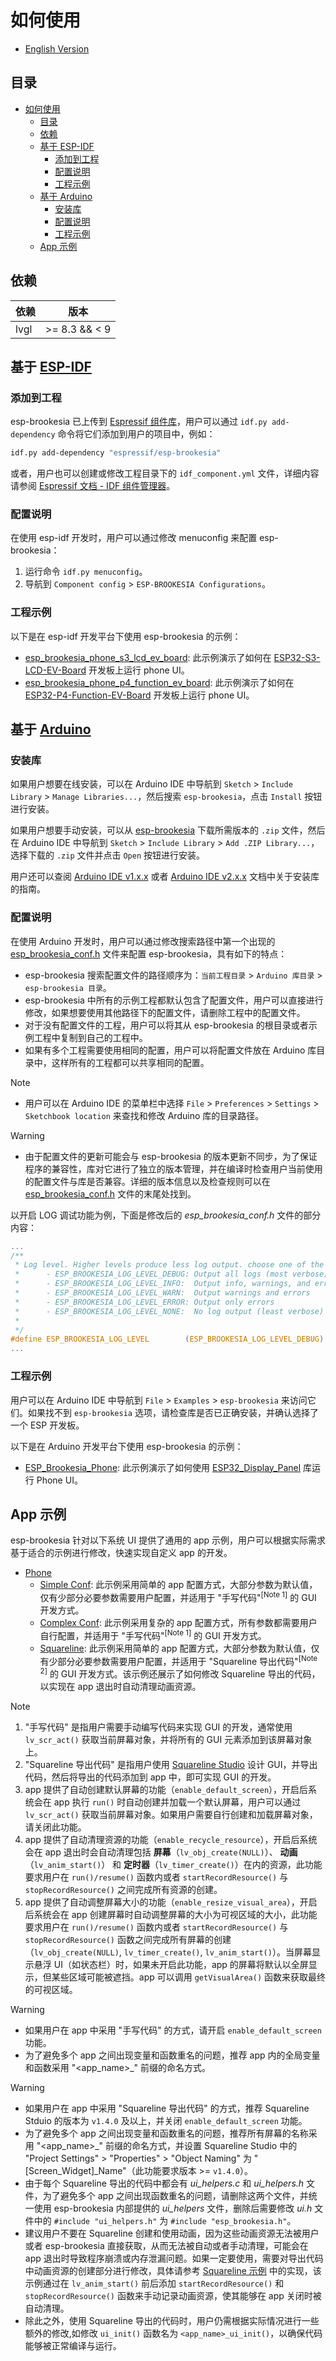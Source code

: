 # 如何使用

* [English Version](./how_to_use.md)

## 目录

- [如何使用](#如何使用)
  - [目录](#目录)
  - [依赖](#依赖)
  - [基于 ESP-IDF](#基于-esp-idf)
    - [添加到工程](#添加到工程)
    - [配置说明](#配置说明)
    - [工程示例](#工程示例)
  - [基于 Arduino](#基于-arduino)
    - [安装库](#安装库)
    - [配置说明](#配置说明-1)
    - [工程示例](#工程示例-1)
  - [App 示例](#app-示例)

## 依赖

| **依赖** |   **版本**    |
| -------- | ------------- |
| lvgl     | >= 8.3 && < 9 |

## 基于 [ESP-IDF](https://docs.espressif.com/projects/esp-idf/zh_CN/latest/esp32/get-started/index.html)

### 添加到工程

esp-brookesia 已上传到 [Espressif 组件库](https://components.espressif.com/)，用户可以通过 `idf.py add-dependency` 命令将它们添加到用户的项目中，例如：

```bash
idf.py add-dependency "espressif/esp-brookesia"
```

或者，用户也可以创建或修改工程目录下的 `idf_component.yml` 文件，详细内容请参阅 [Espressif 文档 - IDF 组件管理器](https://docs.espressif.com/projects/esp-idf/zh_CN/latest/esp32/api-guides/tools/idf-component-manager.html)。

### 配置说明

在使用 esp-idf 开发时，用户可以通过修改 menuconfig 来配置 esp-brookesia：

1. 运行命令 `idf.py menuconfig`。
2. 导航到 `Component config` > `ESP-BROOKESIA Configurations`。

### 工程示例

以下是在 esp-idf 开发平台下使用 esp-brookesia 的示例：

- [esp_brookesia_phone_s3_lcd_ev_board](../examples/esp_idf/esp_brookesia_phone_s3_lcd_ev_board): 此示例演示了如何在 [ESP32-S3-LCD-EV-Board](https://docs.espressif.com/projects/esp-dev-kits/zh_CN/latest/esp32s3/esp32-s3-lcd-ev-board/index.html) 开发板上运行 phone UI。
- [esp_brookesia_phone_p4_function_ev_board](../examples/esp_idf/esp_brookesia_phone_p4_function_ev_board): 此示例演示了如何在 [ESP32-P4-Function-EV-Board](https://docs.espressif.com/projects/esp-dev-kits/zh_CN/latest/esp32p4/esp32-p4-function-ev-board/index.html) 开发板上运行 phone UI。

## 基于 [Arduino](https://docs.espressif.com/projects/arduino-esp32/en/latest/getting_started.html)

### 安装库

如果用户想要在线安装，可以在 Arduino IDE 中导航到 `Sketch` > `Include Library` > `Manage Libraries...`，然后搜索 `esp-brookesia`，点击 `Install` 按钮进行安装。

如果用户想要手动安装，可以从 [esp-brookesia](https://github.com/espressif/esp-brookesia) 下载所需版本的 `.zip` 文件，然后在 Arduino IDE 中导航到 `Sketch` > `Include Library` > `Add .ZIP Library...`，选择下载的 `.zip` 文件并点击 `Open` 按钮进行安装。

用户还可以查阅 [Arduino IDE v1.x.x](https://docs.arduino.cc/software/ide-v1/tutorials/installing-libraries) 或者 [Arduino IDE v2.x.x](https://docs.arduino.cc/software/ide-v2/tutorials/ide-v2-installing-a-library) 文档中关于安装库的指南。

### 配置说明

在使用 Arduino 开发时，用户可以通过修改搜索路径中第一个出现的 [esp_brookesia_conf.h](../esp_brookesia_conf.h) 文件来配置 esp-brookesia，具有如下的特点：

- esp-brookesia 搜索配置文件的路径顺序为：`当前工程目录` > `Arduino 库目录` > `esp-brookesia 目录`。
- esp-brookesia 中所有的示例工程都默认包含了配置文件，用户可以直接进行修改，如果想要使用其他路径下的配置文件，请删除工程中的配置文件。
- 对于没有配置文件的工程，用户可以将其从 esp-brookesia 的根目录或者示例工程中复制到自己的工程中。
- 如果有多个工程需要使用相同的配置，用户可以将配置文件放在 Arduino 库目录中，这样所有的工程都可以共享相同的配置。

> [!NOTE]
> * 用户可以在 Arduino IDE 的菜单栏中选择 `File` > `Preferences` > `Settings` > `Sketchbook location` 来查找和修改 Arduino 库的目录路径。

> [!WARNING]
> * 由于配置文件的更新可能会与 esp-brookesia 的版本更新不同步，为了保证程序的兼容性，库对它进行了独立的版本管理，并在编译时检查用户当前使用的配置文件与库是否兼容。详细的版本信息以及检查规则可以在 [esp_brookesia_conf.h](../esp_brookesia_conf.h) 文件的末尾处找到。

以开启 LOG 调试功能为例，下面是修改后的 *esp_brookesia_conf.h* 文件的部分内容：

```c
...
/**
 * Log level. Higher levels produce less log output. choose one of the following:
 *      - ESP_BROOKESIA_LOG_LEVEL_DEBUG: Output all logs (most verbose)
 *      - ESP_BROOKESIA_LOG_LEVEL_INFO:  Output info, warnings, and errors
 *      - ESP_BROOKESIA_LOG_LEVEL_WARN:  Output warnings and errors
 *      - ESP_BROOKESIA_LOG_LEVEL_ERROR: Output only errors
 *      - ESP_BROOKESIA_LOG_LEVEL_NONE:  No log output (least verbose)
 *
 */
#define ESP_BROOKESIA_LOG_LEVEL        (ESP_BROOKESIA_LOG_LEVEL_DEBUG)
...
```

### 工程示例

用户可以在 Arduino IDE 中导航到 `File` > `Examples` > `esp-brookesia` 来访问它们。如果找不到 `esp-brookesia` 选项，请检查库是否已正确安装，并确认选择了一个 ESP 开发板。

以下是在 Arduino 开发平台下使用 esp-brookesia 的示例：

- [ESP_Brookesia_Phone](../examples/arduino/ESP_Brookesia_Phone): 此示例演示了如何使用 [ESP32_Display_Panel](https://github.com/esp-arduino-libs/ESP32_Display_Panel) 库运行 Phone UI。

## App 示例

esp-brookesia 针对以下系统 UI 提供了通用的 app 示例，用户可以根据实际需求基于适合的示例进行修改，快速实现自定义 app 的开发。

- [Phone](../src/app_examples/phone/)
  - [Simple Conf](../src/app_examples/phone/simple_conf/): 此示例采用简单的 app 配置方式，大部分参数为默认值，仅有少部分必要参数需要用户配置，并适用于 "手写代码"<sup>[Note 1]</sup> 的 GUI 开发方式。
  - [Complex Conf](../src/app_examples/phone/complex_conf/): 此示例采用复杂的 app 配置方式，所有参数都需要用户自行配置，并适用于 "手写代码"<sup>[Note 1]</sup> 的 GUI 开发方式。
  - [Squareline](../src/app_examples/phone/squareline/): 此示例采用简单的 app 配置方式，大部分参数为默认值，仅有少部分必要参数需要用户配置，并适用于 "Squareline 导出代码"<sup>[Note 2]</sup> 的 GUI 开发方式。该示例还展示了如何修改 Squareline 导出的代码，以实现在 app 退出时自动清理动画资源。

> [!NOTE]
> 1. "手写代码" 是指用户需要手动编写代码来实现 GUI 的开发，通常使用 `lv_scr_act()` 获取当前屏幕对象，并将所有的 GUI 元素添加到该屏幕对象上。
> 2. "Squareline 导出代码" 是指用户使用 [Squareline Studio](https://squareline.io/) 设计 GUI，并导出代码，然后将导出的代码添加到 app 中，即可实现 GUI 的开发。
> 3. app 提供了自动创建默认屏幕的功能（`enable_default_screen`），开启后系统会在 app 执行 `run()` 时自动创建并加载一个默认屏幕，用户可以通过 `lv_scr_act()` 获取当前屏幕对象。如果用户需要自行创建和加载屏幕对象，请关闭此功能。
> 4. app 提供了自动清理资源的功能（`enable_recycle_resource`），开启后系统会在 app 退出时会自动清理包括 **屏幕**（`lv_obj_create(NULL)`）、 **动画**（`lv_anim_start()`） 和 **定时器**（`lv_timer_create()`）在内的资源，此功能要求用户在 `run()/resume()` 函数内或者 `startRecordResource()` 与 `stopRecordResource()` 之间完成所有资源的创建。
> 5. app 提供了自动调整屏幕大小的功能（`enable_resize_visual_area`），开启后系统会在 app 创建屏幕时自动调整屏幕的大小为可视区域的大小，此功能要求用户在 `run()/resume()` 函数内或者 `startRecordResource()` 与 `stopRecordResource()` 函数之间完成所有屏幕的创建（`lv_obj_create(NULL)`, `lv_timer_create()`, `lv_anim_start()`）。当屏幕显示悬浮 UI（如状态栏）时，如果未开启此功能，app 的屏幕将默认以全屏显示，但某些区域可能被遮挡。app 可以调用 `getVisualArea()` 函数来获取最终的可视区域。

> [!WARNING]
> * 如果用户在 app 中采用 "手写代码" 的方式，请开启 `enable_default_screen` 功能。
> * 为了避免多个 app 之间出现变量和函数重名的问题，推荐 app 内的全局变量和函数采用 "<app_name>_" 前缀的命名方式。

> [!WARNING]
> * 如果用户在 app 中采用 "Squareline 导出代码" 的方式，推荐 Squareline Stduio 的版本为 `v1.4.0` 及以上，并关闭 `enable_default_screen` 功能。
> * 为了避免多个 app 之间出现变量和函数重名的问题，推荐所有屏幕的名称采用 "<app_name>_" 前缀的命名方式，并设置 Squareline Studio 中的 "Project Settings" > "Properties" > "Object Naming" 为 "[Screen_Widget]_Name"（此功能要求版本 >= `v1.4.0`）。
> * 由于每个 Squareline 导出的代码中都会有 *ui_helpers.c* 和 *ui_helpers.h* 文件，为了避免多个 app 之间出现函数重名的问题，请删除这两个文件，并统一使用 esp-brookesia 内部提供的 *ui_helpers* 文件，删除后需要修改 *ui.h* 文件中的 `#include "ui_helpers.h"` 为 `#include "esp_brookesia.h"`。
> * 建议用户不要在 Squareline 创建和使用动画，因为这些动画资源无法被用户或者 esp-brookesia 直接获取，从而无法被自动或者手动清理，可能会在 app 退出时导致程序崩溃或内存泄漏问题。如果一定要使用，需要对导出代码中动画资源的创建部分进行修改，具体请参考 [Squareline 示例](../src/app_examples/phone/squareline/) 中的实现，该示例通过在 `lv_anim_start()` 前后添加 `startRecordResource()` 和 `stopRecordResource()` 函数来手动记录动画资源，使其能够在 app 关闭时被自动清理。
> * 除此之外，使用 Squareline 导出的代码时，用户仍需根据实际情况进行一些额外的修改,如修改 `ui_init()` 函数名为 `<app_name>_ui_init()`，以确保代码能够被正常编译与运行。
